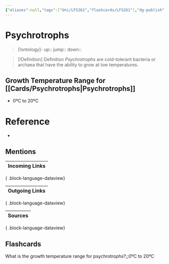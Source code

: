 ```yaml
---
{"aliases":null,"tags":["Uni/LFS261","flashcards/LFS261"],"dg-publish":true,"permalink":"/cards/psychrotrophs/","dgPassFrontmatter":true}
---
```


# Psychrotrophs

> [!ontology]-
> up:: 
> jump:: 
> down:: 

> [!Definition] Definition
> _Psychrotrophs_ are cold-tolerant bacteria or archaea that have the ability to grow at low temperatures.

## Growth Temperature Range for [[Cards/Psychrotrophs\|Psychrotrophs]]

- 0ºC to 20ºC

# Reference

- 

## Mentions

| Incoming Links |
| -------------- |

{ .block-language-dataview}

| Outgoing Links |
| -------------- |

{ .block-language-dataview}

| Sources |
| ------- |

{ .block-language-dataview}

## Flashcards

What is the growth temperature range for psychrotrophs?;;0ºC to 20ºC
<!--SR:!2024-05-17,2,210-->